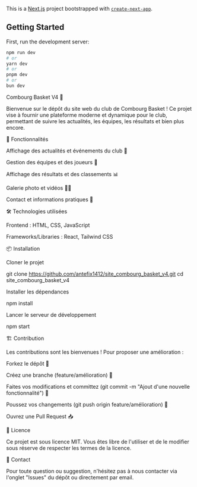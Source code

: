 This is a [Next.js](https://nextjs.org) project bootstrapped with [`create-next-app`](https://nextjs.org/docs/pages/api-reference/create-next-app).

## Getting Started

First, run the development server:

```bash
npm run dev
# or
yarn dev
# or
pnpm dev
# or
bun dev
```
Combourg Basket V4 🏀

Bienvenue sur le dépôt du site web du club de Combourg Basket ! Ce projet vise à fournir une plateforme moderne et dynamique pour le club, permettant de suivre les actualités, les équipes, les résultats et bien plus encore.

🚀 Fonctionnalités

Affichage des actualités et événements du club 📅

Gestion des équipes et des joueurs 🏀

Affichage des résultats et des classements 📊

Galerie photo et vidéos 📸🎥

Contact et informations pratiques 📍

🛠️ Technologies utilisées

Frontend : HTML, CSS, JavaScript

Frameworks/Libraries : React, Tailwind CSS

📦 Installation

Cloner le projet

git clone https://github.com/antefix1412/site_combourg_basket_v4.git
cd site_combourg_basket_v4

Installer les dépendances

npm install

Lancer le serveur de développement

npm start

🏗️ Contribution

Les contributions sont les bienvenues ! Pour proposer une amélioration :

Forkez le dépôt 🍴

Créez une branche (feature/amélioration) 🌿

Faites vos modifications et committez (git commit -m "Ajout d'une nouvelle fonctionnalité") 📝

Poussez vos changements (git push origin feature/amélioration) 🚀

Ouvrez une Pull Request 📥

📄 Licence

Ce projet est sous licence MIT. Vous êtes libre de l'utiliser et de le modifier sous réserve de respecter les termes de la licence.

📩 Contact

Pour toute question ou suggestion, n'hésitez pas à nous contacter via l'onglet "Issues" du dépôt ou directement par email.
